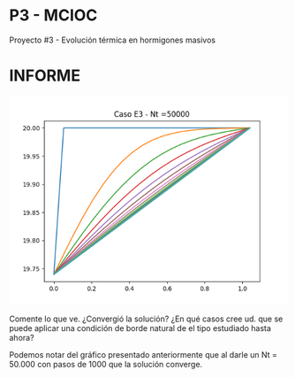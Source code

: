 # P3 - MCIOC
Proyecto #3 - Evolución térmica en hormigones masivos

# INFORME

![alt text](https://github.com/vjguzman/P3_MCIOC/blob/main/Nt_1000.png)

Comente lo que ve. ¿Convergió la solución? ¿En qué casos cree ud. que se puede aplicar una condición de borde natural de el tipo estudiado hasta ahora?

Podemos notar del gráfico presentado anteriormente que al darle un Nt = 50.000 con pasos de 1000 que la solución converge.
